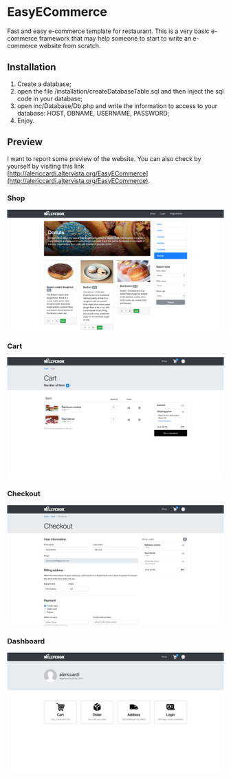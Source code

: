 
# EasyECommerce

Fast and easy e-commerce template for restaurant.
This is a very basic e-commerce framework that may help someone to start to write an e-commerce website from scratch.

## Installation
1. Create a database;
2. open the file /installation/createDatabaseTable.sql and then inject the sql code in your database;
3. open inc/Database/Db.php and write the information to access to your database: HOST, DBNAME, USERNAME, PASSWORD;
4. Enjoy.

## Preview
I want to report some preview of the website. You can also check by yourself by visiting this link 
[http://alericcardi.altervista.org/EasyECommerce](http://alericcardi.altervista.org/EasyECommerce).
### Shop 
<img src="./assets/doc/shop.jpg" width="700">

### Cart 
<img src="./assets/doc/cart.jpg" width="700">

### Checkout 
<img src="./assets/doc/checkout.jpg" width="700">

### Dashboard 
<img src="./assets/doc/dashboard.jpg" width="700">



